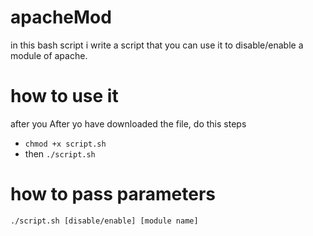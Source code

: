 # apacheMod
in this bash script i write a script that you can use it to disable/enable a module of apache.

# how to use it
after you After yo have downloaded the file,
do this steps
- `chmod +x script.sh`
- then `./script.sh`
# how to pass parameters
`./script.sh [disable/enable] [module name]`
